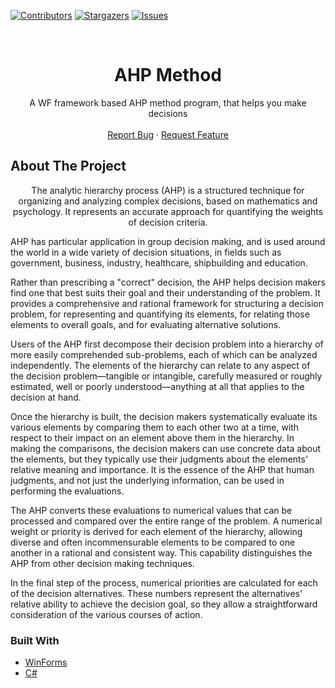 
[![Contributors][contributors-shield]][contributors-url]
[![Stargazers][stars-shield]][stars-url]
[![Issues][issues-shield]][issues-url]

<br />
<p align="center">
  <a href="https://github.com/Quiirex/AHP-Metoda">
  </a>

  <h1 align="center">AHP Method</h1>

  <p align="center">
    A WF framework based AHP method program, that helps you make decisions
  <br/>
  <br/>
    <a href="https://github.com/Quiirex/AHP-Metoda/issues">Report Bug</a>
    ·
    <a href="https://github.com/Quiirex/AHP-Metoda/issues">Request Feature</a>
  </p>
</p>

<!-- ABOUT THE PROJECT -->
## About The Project

<p align="center">
The analytic hierarchy process (AHP) is a structured technique for organizing and analyzing complex decisions, based on mathematics and psychology. It represents an accurate approach for quantifying the weights of decision criteria.

AHP has particular application in group decision making, and is used around the world in a wide variety of decision situations, in fields such as government, business, industry, healthcare, shipbuilding and education.

Rather than prescribing a "correct" decision, the AHP helps decision makers find one that best suits their goal and their understanding of the problem. It provides a comprehensive and rational framework for structuring a decision problem, for representing and quantifying its elements, for relating those elements to overall goals, and for evaluating alternative solutions.

Users of the AHP first decompose their decision problem into a hierarchy of more easily comprehended sub-problems, each of which can be analyzed independently. The elements of the hierarchy can relate to any aspect of the decision problem—tangible or intangible, carefully measured or roughly estimated, well or poorly understood—anything at all that applies to the decision at hand.

Once the hierarchy is built, the decision makers systematically evaluate its various elements by comparing them to each other two at a time, with respect to their impact on an element above them in the hierarchy. In making the comparisons, the decision makers can use concrete data about the elements, but they typically use their judgments about the elements' relative meaning and importance. It is the essence of the AHP that human judgments, and not just the underlying information, can be used in performing the evaluations.

The AHP converts these evaluations to numerical values that can be processed and compared over the entire range of the problem. A numerical weight or priority is derived for each element of the hierarchy, allowing diverse and often incommensurable elements to be compared to one another in a rational and consistent way. This capability distinguishes the AHP from other decision making techniques.

In the final step of the process, numerical priorities are calculated for each of the decision alternatives. These numbers represent the alternatives' relative ability to achieve the decision goal, so they allow a straightforward consideration of the various courses of action.
</p>


### Built With

* [WinForms](https://docs.microsoft.com/en-us/dotnet/desktop/winforms/?view=netdesktop-5.0)
* [C#](https://docs.microsoft.com/en-us/dotnet/csharp/)


<!-- MARKDOWN LINKS & IMAGES -->
<!-- https://www.markdownguide.org/basic-syntax/#reference-style-links -->
[contributors-shield]: https://img.shields.io/github/contributors/Quiirex/4us2watch.svg?style=for-the-badge
[contributors-url]: https://github.com/Quiirex/4us2watch/graphs/contributors
[forks-shield]: https://img.shields.io/github/forks/Quiirex/4us2watch.svg?style=for-the-badge
[forks-url]: https://github.com/Quiirex/4us2watch/network/members
[stars-shield]: https://img.shields.io/github/stars/Quiirex/4us2watch.svg?style=for-the-badge
[stars-url]: https://github.com/Quiirex/4us2watch/stargazers
[issues-shield]: https://img.shields.io/github/issues/Quiirex/4us2watch.svg?style=for-the-badge
[issues-url]: https://github.com/Quiirex/4us2watch/issues
[license-shield]: https://img.shields.io/github/license/Quiirex/4us2watch.svg?style=for-the-badge
[license-url]: https://github.com/Quiirex/4us2watch/blob/master/LICENSE.txt
[linkedin-shield]: https://img.shields.io/badge/-LinkedIn-black.svg?style=for-the-badge&logo=linkedin&colorB=555
[linkedin-url]: https://linkedin.com/in/Quiirex
